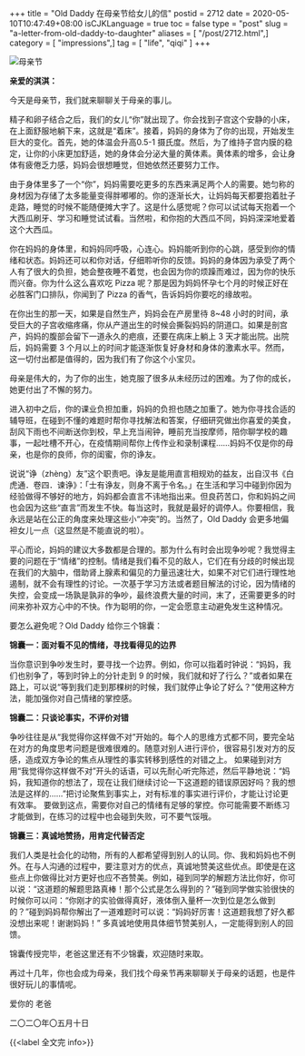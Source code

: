 +++
title = "Old Daddy 在母亲节给女儿的信"
postid = 2712
date = 2020-05-10T10:47:49+08:00
isCJKLanguage = true
toc = false
type = "post"
slug = "a-letter-from-old-daddy-to-daughter"
aliases = [ "/post/2712.html",]
category = [ "impressions",]
tag = [ "life", "qiqi" ]
+++

![母亲节](/uploads/2020/05/mothers-day.jpg)

**亲爱的淇淇：**

今天是母亲节，我们就来聊聊关于母亲的事儿。 <!--more-->

精子和卵子结合之后，我们的女儿“你”就出现了。你会找到子宫这个安静的小床，在上面舒服地躺下来，这就是“着床”。接着，妈妈的身体为了你的出现，开始发生巨大的变化。首先，她的体温会升高0.5-1 摄氏度。然后，为了维持子宫内膜的稳定，让你的小床更加舒适，她的身体会分泌大量的黄体素。黄体素的增多，会让身体有疲倦乏力感，妈妈会很想睡觉，但她依然还要努力工作。

由于身体里多了一个“你”，妈妈需要吃更多的东西来满足两个人的需要。她匀称的身材因为存储了太多能量变得胖嘟嘟的。你的逐渐长大，让妈妈每天都要抱着肚子走路，睡觉的时候不能随便摊大字了。这是什么感觉呢？你可以试试每天抱着一个大西瓜刷牙、学习和睡觉试试看。当然啦，和你抱的大西瓜不同，妈妈深深地爱着这个大西瓜。

你在妈妈的身体里，和妈妈同呼吸，心连心。妈妈能听到你的心跳，感受到你的情绪和状态。妈妈还可以和你对话，仔细聆听你的反馈。妈妈的身体因为承受了两个人有了很大的负担，她会整夜睡不着觉，也会因为你的烦躁而难过，因为你的快乐而兴奋。你为什么这么喜欢吃 Pizza 呢？那是因为妈妈怀孕七个月的时候正好在必胜客门口排队，你闻到了 Pizza 的香气，告诉妈妈你要吃的缘故啦。

在你出生的那一天，如果是自然生产，妈妈会在产房里待 8~48 小时的时间，承受巨大的子宫收缩疼痛，你从产道出生的时候会撕裂妈妈的阴道口。如果是剖宫产，妈妈的腹部会留下一道永久的疤痕，还要在病床上躺上 3 天才能出院。出院后，妈妈需要 3 个月以上的时间才能逐渐恢复好身材和身体的激素水平。然而，这一切付出都是值得的，因为我们有了你这个小宝贝。

母亲是伟大的，为了你的出生，她克服了很多从未经历过的困难。为了你的成长，她更付出了不懈的努力。

进入初中之后，你的课业负担加重，妈妈的负担也随之加重了。她为你寻找合适的辅导班，在碰到不懂的难题时帮你寻找解法和答案，仔细研究做出你喜爱的美食，刮风下雨也不间断送你到校，早上充当闹钟，睡前充当按摩师，陪你聊学校的趣事，一起吐槽不开心，在疫情期间帮你上传作业和录制课程……妈妈不仅是你的母亲，也是你的良师，你的闺蜜，你的诤友。

说说“诤（zhèng）友”这个职责吧。诤友是能用直言相规劝的益友，出自汉书《白虎通．卷四．谏诤》：「士有诤友，则身不离于令名。」在生活和学习中碰到你因为经验做得不够好的地方，妈妈都会直言不讳地指出来。但良药苦口，你和妈妈之间也会因为这些“直言”而发生不快。每当这时，我就是最好的调停人。你要相信，我永远是站在公正的角度来处理这些小“冲突”的。当然了，Old Daddy 会更多地偏袒女儿一点（这显然是不能直说的啦）。

平心而论，妈妈的建议大多数都是合理的。那为什么有时会出现争吵呢？我觉得主要的问题在于“情绪”的控制。情绪是我们看不见的敌人，它们在有分歧的时候出现在我们的大脑中，借助肾上腺素和偏见的力量迅速壮大，如果不对它们进行理性地遏制，就不会有理性的讨论。一次基于学习方法或者题目解法的讨论，因为情绪的失控，会变成一场孰是孰非的争吵，最终浪费大量的时间，末了，还需要更多的时间来弥补双方心中的不快。作为聪明的你，一定会愿意主动避免发生这种情况。

要怎么避免呢？Old Daddy 给你三个锦囊：

**锦囊一：面对看不见的情绪，寻找看得见的边界**

当你意识到争吵发生时，要寻找一个边界。例如，你可以指着时钟说：“妈妈，我们也别争了，等到时钟上的分针走到 9 的时候，我们就和好了行么？”或者如果在路上，可以说“等到我们走到那棵树的时候，我们就停止争论了好么？”使用这种方法，能加强你对自己情绪的掌控感。

**锦囊二：只谈论事实，不评价对错**

争吵往往是从“我觉得你这样做不对”开始的。每个人的思维方式都不同，要完全站在对方的角度思考问题是很难很难的。随意对别人进行评价，很容易引发对方的反感，造成双方争论的焦点从理性的事实转移到感性的对错之上。
如果碰到对方用“我觉得你这样做不对”开头的话语，可以先耐心听完陈述，然后平静地说：“妈妈，我知道你的想法了，现在让我们继续讨论一下这道题的错误原因好吗？我的想法是这样的……”把讨论聚焦到事实上，对有标准的事实进行评价，才能让讨论更有效率。
要做到这点，需要你对自己的情绪有足够的掌控。你可能需要不断练习才能做到，在练习的过程中也会碰到失败，可不要气馁哦。

**锦囊三：真诚地赞扬，用肯定代替否定**

我们人类是社会化的动物，所有的人都希望得到别人的认同。你、我和妈妈也不例外。在与人沟通的过程中，要注意对方的优点，真诚地赞美这些优点。即使是在这些点上你做得比对方更好也应不吝赞美。例如，碰到同学的解题方法比你好，你可以说：“这道题的解题思路真棒！那个公式是怎么得到的？”碰到同学做实验很快的时候你可以问：“你刚才的实验做得真好，液体倒入量杯一次到位是怎么做到的？”碰到妈妈帮你解出了一道难题时可以说：“妈妈好厉害！这道题我想了好久都没想出来呢！谢谢妈妈！”
多真诚地使用具体细节赞美别人，一定能得到别人的回馈。

锦囊传授完毕，老爸这里还有不少锦囊，欢迎随时来取。

再过十几年，你也会成为母亲，我们找个母亲节再来聊聊关于母亲的话题，也是件很好玩儿的事情呢。

爱你的
老爸

二〇二〇年〇五月十日

{{<label 全文完 info>}}